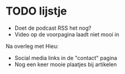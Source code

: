 # TODO lijstje

  * Doet de podcast RSS het nog?
  * Video op de voorpagina laadt niet mooi in

Na overleg met Hieu:

  * Social media links in de "contact" pagina
  * Nog een keer mooie plaatjes bij artikelen
